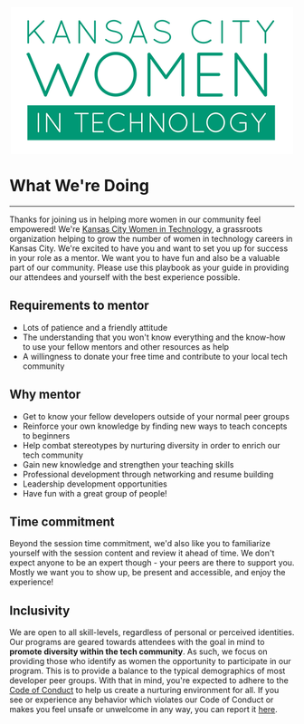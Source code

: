 <p align="center">
    <img align="middle" src="assets/logo-kcwit.png" alt="KC Women in Tech" />
</p>

# What We're Doing

---
Thanks for joining us in helping more women in our community feel empowered! We're [Kansas City Women in Technology](https://kcwomenintech.org), a grassroots organization helping to grow the number of women in technology careers in Kansas City. We're excited to have you and want to set you up for success in your role as a mentor. We want you to have fun and also be a valuable part of our community. Please use this playbook as your guide in providing our attendees and yourself with the best experience possible.

## Requirements to mentor
* Lots of patience and a friendly attitude
* The understanding that you won't know everything and the know-how to use your fellow mentors and other resources as help
* A willingness to donate your free time and contribute to your local tech community  

## Why mentor
* Get to know your fellow developers outside of your normal peer groups
* Reinforce your own knowledge by finding new ways to teach concepts to beginners
* Help combat stereotypes by nurturing diversity in order to enrich our tech community
* Gain new knowledge and strengthen your teaching skills
* Professional development through networking and resume building
* Leadership development opportunities
* Have fun with a great group of people!  

## Time commitment
Beyond the session time commitment, we'd also like you to familiarize yourself with the session content and review it ahead of time. We don't expect anyone to be an expert though - your peers are there to support you. Mostly we want you to show up, be present and accessible, and enjoy the experience!  

## Inclusivity
We are open to all skill-levels, regardless of personal or perceived identities. Our programs are geared towards attendees with the goal in mind to **promote diversity within the tech community**. As such, we focus on providing those who identify as women the opportunity to participate in our program. This is to provide a balance to the typical demographics of most developer peer groups. With that in mind, you're expected to adhere to the [Code of Conduct](https://kansascitywomenintechnology.github.io/CodeOfConduct/) to help us create a nurturing environment for all. If you see or experience any behavior which violates our Code of Conduct or makes you feel unsafe or unwelcome in any way, you can report it [here](https://kansascitywomenintechnology.github.io/CodeOfConduct/#reporting).


